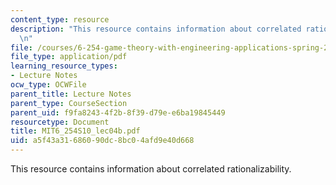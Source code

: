 ```yaml
---
content_type: resource
description: "This resource contains information about correlated rationalizability.\r\
  \n"
file: /courses/6-254-game-theory-with-engineering-applications-spring-2010/a5f43a31686090dc8bc04afd9e40d668_MIT6_254S10_lec04b.pdf
file_type: application/pdf
learning_resource_types:
- Lecture Notes
ocw_type: OCWFile
parent_title: Lecture Notes
parent_type: CourseSection
parent_uid: f9fa8243-4f2b-8f39-d79e-e6ba19845449
resourcetype: Document
title: MIT6_254S10_lec04b.pdf
uid: a5f43a31-6860-90dc-8bc0-4afd9e40d668
---
```

This resource contains information about correlated rationalizability.


